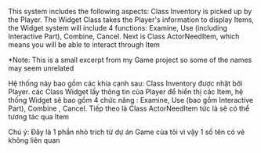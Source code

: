 This system includes the following aspects:
Class Inventory is picked up by the Player.
The Widget Class takes the Player's information to display Items, the Widget system will include 4 functions: Examine, Use (including Interactive Part), Combine, Cancel.
Next is Class ActorNeedItem, which means you will be able to interact through Item

*Note: This is a small excerpt from my Game project so some of the names may seem unrelated


Hệ thống này bao gồm các khía cạnh sau:
Class Inventory được nhặt bởi Player. 
các Class Widget lấy thông tin của Player để hiển thị các Item, hệ thống Widget sẽ bao gồm 4 chức năng : Examine, Use (bao gồm Interactive Part), Combine , Cancel. 
Tiếp theo là Class ActorNeedItem tức là sẽ có thể tương tác qua Item

Chú ý: Đây là 1 phần nhỏ trích từ dự án Game của tôi vì vậy 1 số tên có vẻ không liên quan

